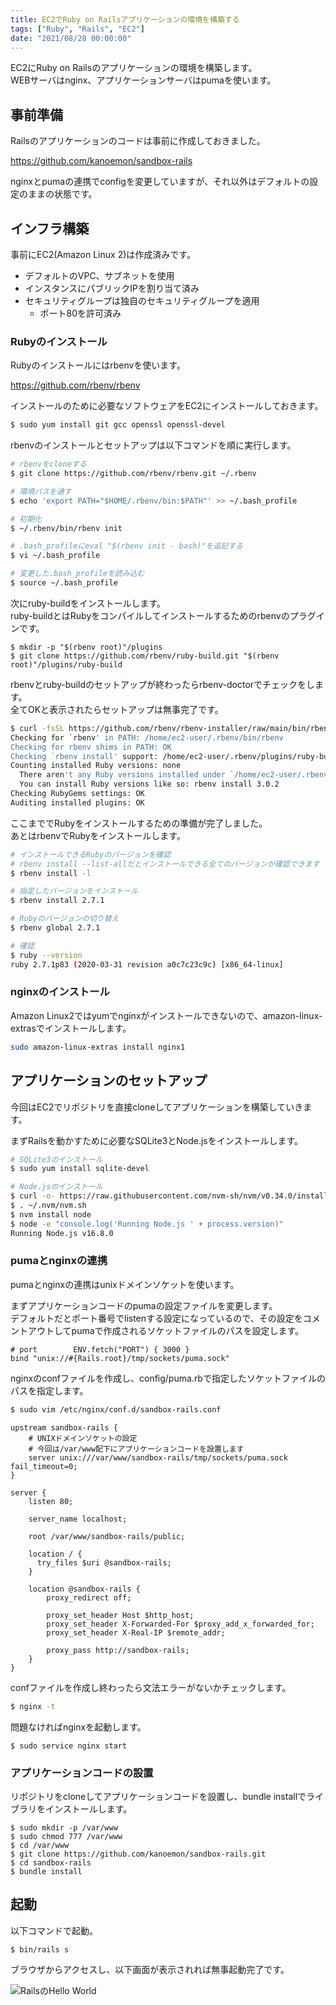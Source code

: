 ```yaml
---
title: EC2でRuby on Railsアプリケーションの環境を構築する
tags: ["Ruby", "Rails", "EC2"]
date: "2021/08/28 00:00:00"
---
```


EC2にRuby on Railsのアプリケーションの環境を構築します。  
WEBサーバはnginx、アプリケーションサーバはpumaを使います。

## 事前準備
Railsのアプリケーションのコードは事前に作成しておきました。  

https://github.com/kanoemon/sandbox-rails

nginxとpumaの連携でconfigを変更していますが、それ以外はデフォルトの設定のままの状態です。

## インフラ構築
事前にEC2(Amazon Linux 2)は作成済みです。

- デフォルトのVPC、サブネットを使用
- インスタンスにパブリックIPを割り当て済み
- セキュリティグループは独自のセキュリティグループを適用
  - ポート80を許可済み

### Rubyのインストール
Rubyのインストールにはrbenvを使います。

https://github.com/rbenv/rbenv

インストールのために必要なソフトウェアをEC2にインストールしておきます。

```bash
$ sudo yum install git gcc openssl openssl-devel
```

rbenvのインストールとセットアップは以下コマンドを順に実行します。

```bash
# rbenvをcloneする
$ git clone https://github.com/rbenv/rbenv.git ~/.rbenv

# 環境パスを通す
$ echo 'export PATH="$HOME/.rbenv/bin:$PATH"' >> ~/.bash_profile

# 初期化
$ ~/.rbenv/bin/rbenv init

# .bash_profileにeval "$(rbenv init - bash)"を追記する
$ vi ~/.bash_profile

# 変更した.bash_profileを読み込む
$ source ~/.bash_profile
```

次にruby-buildをインストールします。  
ruby-buildとはRubyをコンパイルしてインストールするためのrbenvのプラグインです。

```
$ mkdir -p "$(rbenv root)"/plugins
$ git clone https://github.com/rbenv/ruby-build.git "$(rbenv root)"/plugins/ruby-build
```

rbenvとruby-buildのセットアップが終わったらrbenv-doctorでチェックをします。  
全てOKと表示されたらセットアップは無事完了です。

```bash
$ curl -fsSL https://github.com/rbenv/rbenv-installer/raw/main/bin/rbenv-doctor | bash
Checking for `rbenv' in PATH: /home/ec2-user/.rbenv/bin/rbenv
Checking for rbenv shims in PATH: OK
Checking `rbenv install' support: /home/ec2-user/.rbenv/plugins/ruby-build/bin/rbenv-install (ruby-build 20210804-1-g57c397d)
Counting installed Ruby versions: none
  There aren't any Ruby versions installed under `/home/ec2-user/.rbenv/versions'.
  You can install Ruby versions like so: rbenv install 3.0.2
Checking RubyGems settings: OK
Auditing installed plugins: OK
```

ここまででRubyをインストールするための準備が完了しました。  
あとはrbenvでRubyをインストールします。

```bash
# インストールできるRubyのバージョンを確認
# rbenv install --list-allだとインストールできる全てのバージョンが確認できます
$ rbenv install -l

# 指定したバージョンをインストール
$ rbenv install 2.7.1

# Rubyのバージョンの切り替え
$ rbenv global 2.7.1

# 確認
$ ruby --version
ruby 2.7.1p83 (2020-03-31 revision a0c7c23c9c) [x86_64-linux]
```

### nginxのインストール
Amazon Linux2ではyumでnginxがインストールできないので、amazon-linux-extrasでインストールします。
```bash
sudo amazon-linux-extras install nginx1
```

## アプリケーションのセットアップ
今回はEC2でリポジトリを直接cloneしてアプリケーションを構築していきます。

まずRailsを動かすために必要なSQLite3とNode.jsをインストールします。

```bash
# SQLite3のインストール
$ sudo yum install sqlite-devel
```

```bash
# Node.jsのインストール
$ curl -o- https://raw.githubusercontent.com/nvm-sh/nvm/v0.34.0/install.sh | bash
$ . ~/.nvm/nvm.sh
$ nvm install node
$ node -e "console.log('Running Node.js ' + process.version)"
Running Node.js v16.8.0
```

### pumaとnginxの連携
pumaとnginxの連携はunixドメインソケットを使います。

まずアプリケーションコードのpumaの設定ファイルを変更します。  
デフォルトだとポート番号でlistenする設定になっているので、その設定をコメントアウトしてpumaで作成されるソケットファイルのパスを設定します。

```ruby[config/puma.rb]
# port        ENV.fetch("PORT") { 3000 }
bind "unix://#{Rails.root}/tmp/sockets/puma.sock"
```

nginxのconfファイルを作成し、config/puma.rbで指定したソケットファイルのパスを指定します。

```bash
$ sudo vim /etc/nginx/conf.d/sandbox-rails.conf
```

```[sandbox-rails.conf]
upstream sandbox-rails {
    # UNIXドメインソケットの設定
    # 今回は/var/www配下にアプリケーションコードを設置します
    server unix:///var/www/sandbox-rails/tmp/sockets/puma.sock fail_timeout=0;
}

server {
    listen 80;

    server_name localhost;

    root /var/www/sandbox-rails/public;

    location / {
      try_files $uri @sandbox-rails;
    }

    location @sandbox-rails {
        proxy_redirect off;

        proxy_set_header Host $http_host;
        proxy_set_header X-Forwarded-For $proxy_add_x_forwarded_for;
        proxy_set_header X-Real-IP $remote_addr;

        proxy_pass http://sandbox-rails;
    }
}
```

confファイルを作成し終わったら文法エラーがないかチェックします。

```bash
$ nginx -t
```

問題なければnginxを起動します。

```
$ sudo service nginx start
```

### アプリケーションコードの設置
リポジトリをcloneしてアプリケーションコードを設置し、bundle installでライブラリをインストールします。

```
$ sudo mkdir -p /var/www
$ sudo chmod 777 /var/www
$ cd /var/www
$ git clone https://github.com/kanoemon/sandbox-rails.git
$ cd sandbox-rails
$ bundle install
```

## 起動
以下コマンドで起動。

```
$ bin/rails s
```

ブラウザからアクセスし、以下画面が表示されれば無事起動完了です。

<img src="/img/articles/ec2-rails/rails-hello-world.png" alt="RailsのHello World">
